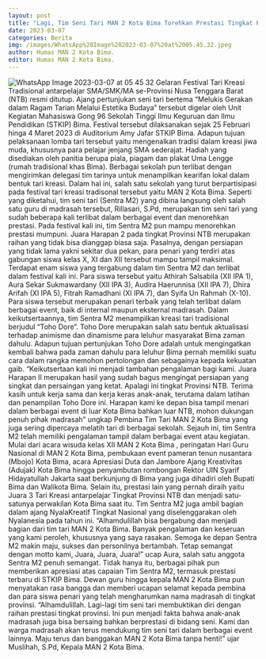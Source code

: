 ```yaml
---
layout: post
title: "Lagi, Tim Seni Tari MAN 2 Kota Bima Torehkan Prestasi Tingkat Provinsi"
date: 2023-03-07
categories: Berita
img: /images/WhatsApp%20Image%202023-03-07%20at%2005.45.32.jpeg
author: Humas MAN 2 Kota Bima.
editor: Humas MAN 2 Kota Bima.
---
```


![WhatsApp Image 2023-03-07 at 05 45 32](https://user-images.githubusercontent.com/124013543/223244401-8b60d1dc-4311-46bb-a2d9-92108ad24536.jpeg)
Gelaran Festival Tari Kreasi Tradisional antarpelajar SMA/SMK/MA se-Provinsi Nusa Tenggara Barat (NTB) resmi ditutup. Ajang pertunjukan seni tari bertema “Melukis Gerakan dalam Ragam Tarian Melalui Estetika Budaya” tersebut digelar oleh Unit Kegiatan Mahasiswa Gong 96 Sekolah Tinggi Ilmu Keguruan dan Ilmu Pendidikan (STKIP) Bima. Festival tersebut dilaksanakan sejak 25 Februari hinga 4 Maret 2023 di Auditorium Amy Jafar STKIP Bima.
Adapun tujuan pelaksanaan lomba tari tersebut yaitu mengenalkan tradisi dalam kreasi jiwa muda, khususnya para pelajar jenjang SMA sederajat. Hadiah yang disediakan oleh panitia berupa piala, piagam dan plakat Uma Lengge (rumah tradisional khas Bima). Berbagai sekolah pun terlibat dengan mengirimkan delegasi tim tarinya untuk menampilkan kearifan lokal dalam bentuk tari kreasi.
Dalam hal ini, salah satu sekolah yang turut berpartisipasi pada festival tari kreasi tradisonal tersebut yaitu MAN 2 Kota Bima. Seperti yang diketahui, tim seni tari (Sentra M2) yang dibina langsung oleh salah satu guru di madrasah tersebut, Rillasari, S.Pd, merupakan tim seni tari yang sudah beberapa kali terlibat dalam berbagai event dan menorehkan prestasi. 
Pada festival kali ini, tim Sentra M2 pun mampu menorehkan prestasi mumpuni. Juara Harapan 2 pada tingkat Provinsi NTB merupakan raihan yang tidak bisa dianggap biasa saja. Pasalnya, dengan persiapan yang tidak lama yakni sekitar dua pekan, para penari yang terdiri atas gabungan siswa kelas X, XI dan XII tersebut mampu tampil maksimal.
Terdapat enam siswa yang tergabung dalam tim Sentra M2 dan terlibat dalam festival kali ini. Para siswa tersebut yaitu Athirah Salsabila (XII IPA 1), Aura Sekar Sukmawardany (XII IPA 3), Audira Haerunnisa (XII IPA 7), Dhira Arifah (XI IPA 5), Fitrah Ramadhani (XI IPA 7), dan Syifa Un Rahmah (X-10). Para siswa tersebut merupakan penari terbaik yang telah terlibat dalam berbagai event, baik di internal maupun eksternal madrasah.
Dalam keikutsertaannya, tim Sentra M2 menampilkan kreasi tari tradisional berjudul “Toho Dore”. Toho Dore merupakan salah satu bentuk aktualisasi terhadap animisme dan dinamisme para leluhur masyarakat Bima zaman dahulu. Adapun tujuan pertunjukan Toho Dore adalah untuk mengingatkan kembali bahwa pada zaman dahulu para leluhur Bima pernah memiliki suatu cara dalam rangka memohon pertolongan dan sebagainya kepada kekuatan gaib.
“Keikutsertaan kali ini menjadi tambahan pengalaman bagi kami. Juara Harapan II merupakan hasil yang sudah bagus mengingat persiapan yang singkat dan persaingan yang ketat. Apalagi ini tingkat Provinsi NTB. Terima kasih untuk kerja sama dan kerja keras anak-anak, terutama dalam latihan dan penampilan Toho Dore ini. Harapan kami ke depan bisa tampil menari dalam berbagai event di luar Kota Bima bahkan luar NTB, mohon dukungan penuh pihak madrasah” ungkap Pembina Tim Tari MAN 2 Kota Bima yang juga sering dipercaya melatih tari di berbagai sekolah.
Sejauh ini, tim Sentra M2 telah memiliki pengalaman tampil dalam berbagai event atau kegiatan. Mulai dari acara wisuda kelas XII MAN 2 Kota Bima , peringatan Hari Guru Nasional di MAN 2 Kota Bima, pembukaan event pameran tenun nusantara (Mbojo) Kota Bima, acara Apresiasi Duta dan Jambore Ajang Kreativitas (Adujak) Kota Bima hingga penyambutan rombongan Rektor UIN Syarif Hidayatullah Jakarta saat berkunjung di Bima yang juga dihadiri oleh Bupati Bima dan Walikota Bima. Selain itu, prestasi lain yang pernah diraih yaitu Juara 3 Tari Kreasi antarpelajar Tingkat Provinsi NTB dan menjadi satu-satunya perwakilan Kota Bima saat itu. Tim Sentra M2 juga ambil bagian dalam ajang NyalaKreatif Tingkat Nasional yang diselenggarakan oleh Nyalanesia pada tahun ini.
“Alhamdulillah bisa bergabung dan menjadi bagian dari tim tari MAN 2 Kota Bima. Banyak pengalaman dan keseruan yang kami peroleh, khususnya yang saya rasakan. Semoga ke depan Sentra M2 makin maju, sukses dan personilnya bertambah. Tetap semangat dengan motto kami, Juara, Juara, Juara!” ucap Aura, salah satu anggota Sentra M2 penuh semangat.
Tidak hanya itu, berbagai pihak pun memberikan apresiasi atas capaian Tim Sentra M2, termasuk prestasi terbaru di STKIP Bima. Dewan guru hingga kepala MAN 2 Kota Bima pun menyatakan rasa bangga dan memberi ucapan selamat kepada pembina dan para siswa penari yang telah mengharumkan nama madrasah di tingkat provinsi.
“Alhamdulillah. Lagi-lagi tim seni tari membuktikan diri dengan raihan prestasi tingkat provinsi. Ini pun menjadi fakta bahwa anak-anak madrasah juga bisa bersaing bahkan berprestasi di bidang seni. Kami dan warga madrasah akan terus mendukung tim seni tari dalam berbagai event lainnya. Maju terus dan banggakan MAN 2 Kota Bima tanpa henti!” ujar Muslihah, S.Pd, Kepala MAN 2 Kota Bima.
